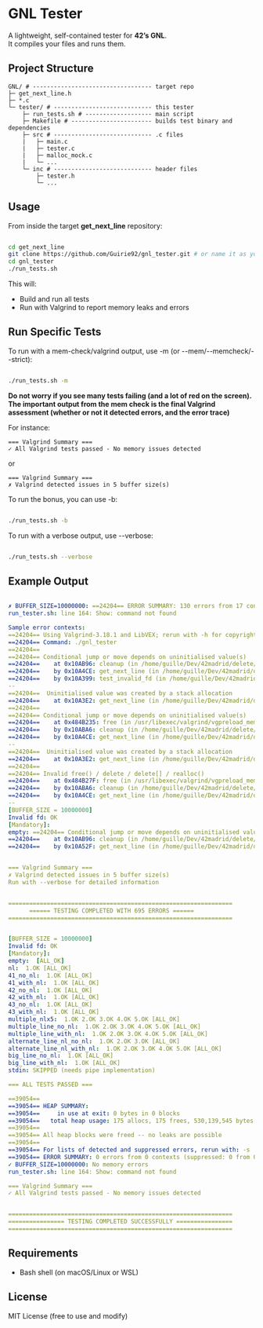 # GNL Tester

A lightweight, self-contained tester for **42’s GNL**.  
It compiles your files and runs them.



## Project Structure

```
GNL/ # ---------------------------------- target repo
├─ get_next_line.h
├─ *.c
└─ tester/ # ---------------------------- this tester
	├─ run_tests.sh # ------------------- main script
	├─ Makefile # ----------------------- builds test binary and dependencies
	├─ src # ---------------------------- .c files
	|	├─ main.c
	|	├─ tester.c
	|	├─ malloc_mock.c
	|	└─ ...
	└─ inc # ---------------------------- header files
	 	├─ tester.h
	 	└─ ...
```


## Usage

From inside the target **get_next_line** repository:

```bash

cd get_next_line
git clone https://github.com/Guirie92/gnl_tester.git # or name it as you wish
cd gnl_tester
./run_tests.sh

```
This will:

- Build and run all tests
- Run with Valgrind to report memory leaks and errors


## Run Specific Tests


To run with a mem-check/valgrind output, use -m (or --mem/--memcheck/--strict):
```bash

./run_tests.sh -m

```
**Do not worry if you see many tests failing (and a lot of red on the screen).
The important output from the mem check is the final Valgrind assessment
(whether or not it detected errors, and the error trace)**

For instance:
```
=== Valgrind Summary ===
✓ All Valgrind tests passed - No memory issues detected
```
or

```
=== Valgrind Summary ===
✗ Valgrind detected issues in 5 buffer size(s)
```


To run the bonus, you can use -b:
```bash

./run_tests.sh -b

```
To run with a verbose output, use --verbose:
```bash

./run_tests.sh --verbose

```


## Example Output

```yaml

✗ BUFFER_SIZE=10000000: ==24204== ERROR SUMMARY: 130 errors from 17 contexts (suppressed: 0 from 0)
run_tester.sh: line 164: Show: command not found

Sample error contexts:
==24204== Using Valgrind-3.18.1 and LibVEX; rerun with -h for copyright info
==24204== Command: ./gnl_tester
==24204== 
==24204== Conditional jump or move depends on uninitialised value(s)
==24204==    at 0x10AB96: cleanup (in /home/guille/Dev/42madrid/delete/deleeeet/gnl_tester_nrepo/gnl_tester)
==24204==    by 0x10A4CE: get_next_line (in /home/guille/Dev/42madrid/delete/deleeeet/gnl_tester_nrepo/gnl_tester)
==24204==    by 0x10A399: test_invalid_fd (in /home/guille/Dev/42madrid/delete/deleeeet/gnl_tester_nrepo/gnl_tester)
--
==24204==  Uninitialised value was created by a stack allocation
==24204==    at 0x10A3E2: get_next_line (in /home/guille/Dev/42madrid/delete/deleeeet/gnl_tester_nrepo/gnl_tester)
==24204== 
==24204== Conditional jump or move depends on uninitialised value(s)
==24204==    at 0x484B235: free (in /usr/libexec/valgrind/vgpreload_memcheck-amd64-linux.so)
==24204==    by 0x10ABA6: cleanup (in /home/guille/Dev/42madrid/delete/deleeeet/gnl_tester_nrepo/gnl_tester)
==24204==    by 0x10A4CE: get_next_line (in /home/guille/Dev/42madrid/delete/deleeeet/gnl_tester_nrepo/gnl_tester)
--
==24204==  Uninitialised value was created by a stack allocation
==24204==    at 0x10A3E2: get_next_line (in /home/guille/Dev/42madrid/delete/deleeeet/gnl_tester_nrepo/gnl_tester)
==24204== 
==24204== Invalid free() / delete / delete[] / realloc()
==24204==    at 0x484B27F: free (in /usr/libexec/valgrind/vgpreload_memcheck-amd64-linux.so)
==24204==    by 0x10ABA6: cleanup (in /home/guille/Dev/42madrid/delete/deleeeet/gnl_tester_nrepo/gnl_tester)
==24204==    by 0x10A4CE: get_next_line (in /home/guille/Dev/42madrid/delete/deleeeet/gnl_tester_nrepo/gnl_tester)
--
[BUFFER_SIZE = 10000000]
Invalid fd: OK
[Mandatory]:
empty: ==24204== Conditional jump or move depends on uninitialised value(s)
==24204==    at 0x10AB96: cleanup (in /home/guille/Dev/42madrid/delete/deleeeet/gnl_tester_nrepo/gnl_tester)
==24204==    by 0x10A52F: get_next_line (in /home/guille/Dev/42madrid/delete/deleeeet/gnl_tester_nrepo/gnl_tester)


=== Valgrind Summary ===
✗ Valgrind detected issues in 5 buffer size(s)
Run with --verbose for detailed information


================================================================
      ====== TESTING COMPLETED WITH 695 ERRORS ======
================================================================

```

```yaml

[BUFFER_SIZE = 10000000]
Invalid fd: OK
[Mandatory]:
empty:  [ALL_OK]
nl:  1.OK [ALL_OK]
41_no_nl:  1.OK [ALL_OK]
41_with_nl:  1.OK [ALL_OK]
42_no_nl:  1.OK [ALL_OK]
42_with_nl:  1.OK [ALL_OK]
43_no_nl:  1.OK [ALL_OK]
43_with_nl:  1.OK [ALL_OK]
multiple_nlx5:  1.OK 2.OK 3.OK 4.OK 5.OK [ALL_OK]
multiple_line_no_nl:  1.OK 2.OK 3.OK 4.OK 5.OK [ALL_OK]
multiple_line_with_nl:  1.OK 2.OK 3.OK 4.OK 5.OK [ALL_OK]
alternate_line_nl_no_nl:  1.OK 2.OK 3.OK [ALL_OK]
alternate_line_nl_with_nl:  1.OK 2.OK 3.OK 4.OK 5.OK [ALL_OK]
big_line_no_nl:  1.OK [ALL_OK]
big_line_with_nl:  1.OK [ALL_OK]
stdin: SKIPPED (needs pipe implementation)

=== ALL TESTS PASSED ===

==39054== 
==39054== HEAP SUMMARY:
==39054==     in use at exit: 0 bytes in 0 blocks
==39054==   total heap usage: 175 allocs, 175 frees, 530,139,545 bytes allocated
==39054== 
==39054== All heap blocks were freed -- no leaks are possible
==39054== 
==39054== For lists of detected and suppressed errors, rerun with: -s
==39054== ERROR SUMMARY: 0 errors from 0 contexts (suppressed: 0 from 0)
✓ BUFFER_SIZE=10000000: No memory errors
run_tester.sh: line 164: Show: command not found

=== Valgrind Summary ===
✓ All Valgrind tests passed - No memory issues detected


================================================================
================ TESTING COMPLETED SUCCESSFULLY ================
================================================================

```


## Requirements

- Bash shell (on macOS/Linux or WSL)


## License

MIT License (free to use and modify)
